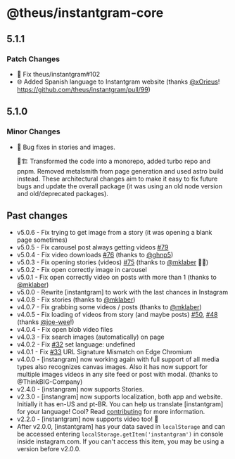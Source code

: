 # @theus/instantgram-core

## 5.1.1

### Patch Changes

- :bug: Fix theus/instantgram#102
- :globe_with_meridians: Added Spanish language to Instantgram website (thanks [@xOrieus](https://github.com/xOrieus)! https://github.com/theus/instantgram/pull/99)

## 5.1.0

### Minor Changes

- 🐛 Bug fixes in stories and images.

  🔄🏗️ Transformed the code into a monorepo, added turbo repo and pnpm. Removed metalsmith from page generation and used astro build instead. These architectural changes aim to make it easy to fix future bugs and update the overall package (it was using an old node version and old/deprecated packages).

## Past changes

- v5.0.6 - Fix trying to get image from a story (it was opening a blank page sometimes)
- v5.0.5 - Fix carousel post always getting videos [#79](https://github.com/theus/instantgram/issues/79)
- v5.0.4 - Fix video downloads [#76](https://github.com/theus/instantgram/issues/76) (thanks to [@ghnp5](https://github.com/ghnp5))
- v5.0.3 - Fix opening stories (videos) [#75](https://github.com/theus/instantgram/issues/75) (thanks to [@mklaber](https://github.com/mklaber) 🎉👑)
- v5.0.2 - Fix open correctly image in carousel
- v5.0.1 - Fix open correctly video on posts with more than 1 (thanks to [@mklaber](https://github.com/mklaber))
- v5.0.0 - Rewrite [instantgram] to work with the last chances in Instagram
- v4.0.8 - Fix stories (thanks to [@mklaber](https://github.com/mklaber))
- v4.0.7 - Fix grabbing some videos / posts (thanks to [@mklaber](https://github.com/mklaber))
- v4.0.5 - Fix loading of videos from story (and maybe posts) [#50](https://github.com/theus/instantgram/issues/50), [#48](https://github.com/theus/instantgram/issues/48) (thanks [@joe-wee](https://github.com/joe-wee)!)
- v4.0.4 - Fix open blob video files
- v4.0.3 - Fix search images (automatically) on page
- v4.0.2 - Fix [#32](https://github.com/theus/instantgram/issues/32) set language: undefined
- v4.0.1 - Fix [#33](https://github.com/theus/instantgram/issues/33) URL Signature Mismatch on Edge Chromium
- v4.0.0 - [instangram] now working again with full support of all media types also recognizes canvas images. Also it has now support for multiple images videos in any site feed or post with modal. (thanks to @ThinkBIG-Company)
- v2.4.0 - [instangram] now supports Stories.
- v2.3.0 - [instangram] now supports localization, both app and website. Initially it has en-US and pt-BR. You can help us translate [instantgram] for your language! Cool? Read [contributing](CONTRIBUTING.md) for more information.
- v2.2.0 - [instantgram] now supports video too! :movie_camera:
- After v2.0.0, [instantgram] has your data saved in `localStorage` and can be accessed entering `localStorage.getItem('instantgram')` in console inside instagram.com. If you can't access this item, you may be using a version before v2.0.0.
